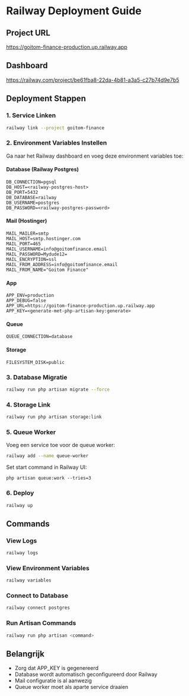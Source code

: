 # Railway Deployment Guide

## Project URL
https://goitom-finance-production.up.railway.app

## Dashboard
https://railway.com/project/be61fba8-22da-4b81-a3a5-c27b74d9e7b5

## Deployment Stappen

### 1. Service Linken
```bash
railway link --project goitom-finance
```

### 2. Environment Variables Instellen

Ga naar het Railway dashboard en voeg deze environment variables toe:

#### Database (Railway Postgres)
```env
DB_CONNECTION=pgsql
DB_HOST=<railway-postgres-host>
DB_PORT=5432
DB_DATABASE=railway
DB_USERNAME=postgres
DB_PASSWORD=<railway-postgres-password>
```

#### Mail (Hostinger)
```env
MAIL_MAILER=smtp
MAIL_HOST=smtp.hostinger.com
MAIL_PORT=465
MAIL_USERNAME=info@goitomfinance.email
MAIL_PASSWORD=Mydude12=
MAIL_ENCRYPTION=ssl
MAIL_FROM_ADDRESS=info@goitomfinance.email
MAIL_FROM_NAME="Goitom Finance"
```

#### App
```env
APP_ENV=production
APP_DEBUG=false
APP_URL=https://goitom-finance-production.up.railway.app
APP_KEY=<generate-met-php-artisan-key:generate>
```

#### Queue
```env
QUEUE_CONNECTION=database
```

#### Storage
```env
FILESYSTEM_DISK=public
```

### 3. Database Migratie
```bash
railway run php artisan migrate --force
```

### 4. Storage Link
```bash
railway run php artisan storage:link
```

### 5. Queue Worker
Voeg een service toe voor de queue worker:
```bash
railway add --name queue-worker
```

Set start command in Railway UI:
```
php artisan queue:work --tries=3
```

### 6. Deploy
```bash
railway up
```

## Commands

### View Logs
```bash
railway logs
```

### View Environment Variables
```bash
railway variables
```

### Connect to Database
```bash
railway connect postgres
```

### Run Artisan Commands
```bash
railway run php artisan <command>
```

## Belangrijk

- Zorg dat APP_KEY is gegenereerd
- Database wordt automatisch geconfigureerd door Railway
- Mail configuratie is al aanwezig
- Queue worker moet als aparte service draaien

